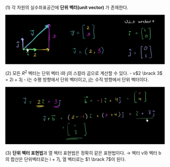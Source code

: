 (1) 각 차원의 실수좌표공간에 **단위 벡터(unit vector)** 가 존재한다.

![](images/Khan%20Linear%20Algebra/1-1-6-1.png)

(2) 모든 $R^2$ 벡터는 단위 벡터 i와 j의 스칼라 곱으로 계산할 수 있다.
	- v$2 \brack 3$ = 2i + 3j
	- i는 수평 방향에서 단위 벡터이고, j는 수직 방향에서 단위 벡터이다.

![](images/Khan%20Linear%20Algebra/1-1-6-2.png)

(3) **단위 벡터 표현법**과 열 벡터 표현법은 정확히 같은 표현법이다.
	→ 벡터 v와 벡터 b의 합산은 단위벡터로는 i + 7j, 열 벡터로는 $1 \brack 7$이 된다.